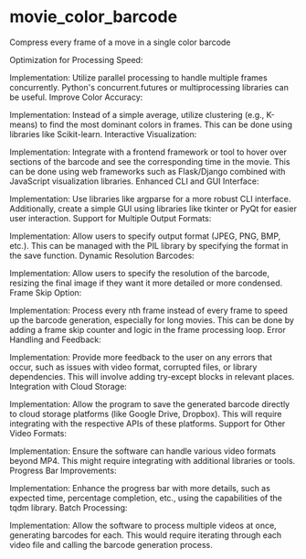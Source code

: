 # movie_color_barcode
 Compress every frame of a move in a single color barcode

Optimization for Processing Speed:

Implementation: Utilize parallel processing to handle multiple frames concurrently. Python's concurrent.futures or multiprocessing libraries can be useful.
Improve Color Accuracy:

Implementation: Instead of a simple average, utilize clustering (e.g., K-means) to find the most dominant colors in frames. This can be done using libraries like Scikit-learn.
Interactive Visualization:

Implementation: Integrate with a frontend framework or tool to hover over sections of the barcode and see the corresponding time in the movie. This can be done using web frameworks such as Flask/Django combined with JavaScript visualization libraries.
Enhanced CLI and GUI Interface:

Implementation: Use libraries like argparse for a more robust CLI interface. Additionally, create a simple GUI using libraries like tkinter or PyQt for easier user interaction.
Support for Multiple Output Formats:

Implementation: Allow users to specify output format (JPEG, PNG, BMP, etc.). This can be managed with the PIL library by specifying the format in the save function.
Dynamic Resolution Barcodes:

Implementation: Allow users to specify the resolution of the barcode, resizing the final image if they want it more detailed or more condensed.
Frame Skip Option:

Implementation: Process every nth frame instead of every frame to speed up the barcode generation, especially for long movies. This can be done by adding a frame skip counter and logic in the frame processing loop.
Error Handling and Feedback:

Implementation: Provide more feedback to the user on any errors that occur, such as issues with video format, corrupted files, or library dependencies. This will involve adding try-except blocks in relevant places.
Integration with Cloud Storage:

Implementation: Allow the program to save the generated barcode directly to cloud storage platforms (like Google Drive, Dropbox). This will require integrating with the respective APIs of these platforms.
Support for Other Video Formats:

Implementation: Ensure the software can handle various video formats beyond MP4. This might require integrating with additional libraries or tools.
Progress Bar Improvements:

Implementation: Enhance the progress bar with more details, such as expected time, percentage completion, etc., using the capabilities of the tqdm library.
Batch Processing:

Implementation: Allow the software to process multiple videos at once, generating barcodes for each. This would require iterating through each video file and calling the barcode generation process.